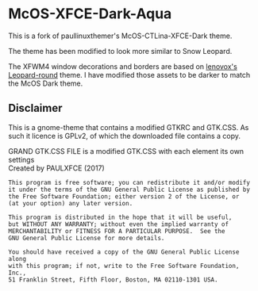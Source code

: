 # McOS-XFCE-Dark-Aqua

This is a fork of paullinuxthemer's McOS-CTLina-XFCE-Dark theme.

The theme has been modified to look more similar to Snow Leopard.

The XFWM4 window decorations and borders are based on [lenovox's Leopard-round](https://www.xfce-look.org/p/1015871) theme. I have modified those assets to be darker to match the McOS Dark theme.

## Disclaimer

This is a gnome-theme that contains a modified GTKRC and GTK.CSS.  As such it licence is GPLv2, of which the downloaded file contains a copy.


 GRAND GTK.CSS FILE is a modified GTK.CSS with each element its own settings  
 Created by PAULXFCE (2017)                              

    This program is free software; you can redistribute it and/or modify
    it under the terms of the GNU General Public License as published by
    the Free Software Foundation; either version 2 of the License, or
    (at your option) any later version.

    This program is distributed in the hope that it will be useful,
    but WITHOUT ANY WARRANTY; without even the implied warranty of
    MERCHANTABILITY or FITNESS FOR A PARTICULAR PURPOSE.  See the
    GNU General Public License for more details.

    You should have received a copy of the GNU General Public License along
    with this program; if not, write to the Free Software Foundation, Inc.,
    51 Franklin Street, Fifth Floor, Boston, MA 02110-1301 USA.
